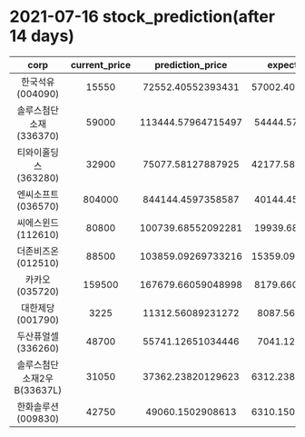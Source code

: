 # 2021-07-16 stock_prediction(after 14 days)

|   corp   |   current_price   |   prediction_price   |   expected_profit   |
|:--------:|:-----------------:|:--------------------:|:-------------------:|
|한국석유(004090)|15550|72552.40552393431|57002.405523934314|
|솔루스첨단소재(336370)|59000|113444.57964715497|54444.57964715497|
|티와이홀딩스(363280)|32900|75077.58127887925|42177.581278879254|
|엔씨소프트(036570)|804000|844144.4597358587|40144.45973585872|
|씨에스윈드(112610)|80800|100739.68552092281|19939.68552092281|
|더존비즈온(012510)|88500|103859.09269733216|15359.092697332162|
|카카오(035720)|159500|167679.66059048998|8179.660590489977|
|대한제당(001790)|3225|11312.56089231272|8087.56089231272|
|두산퓨얼셀(336260)|48700|55741.12651034446|7041.12651034446|
|솔루스첨단소재2우B(33637L)|31050|37362.23820129623|6312.2382012962335|
|한화솔루션(009830)|42750|49060.1502908613|6310.1502908612965|
